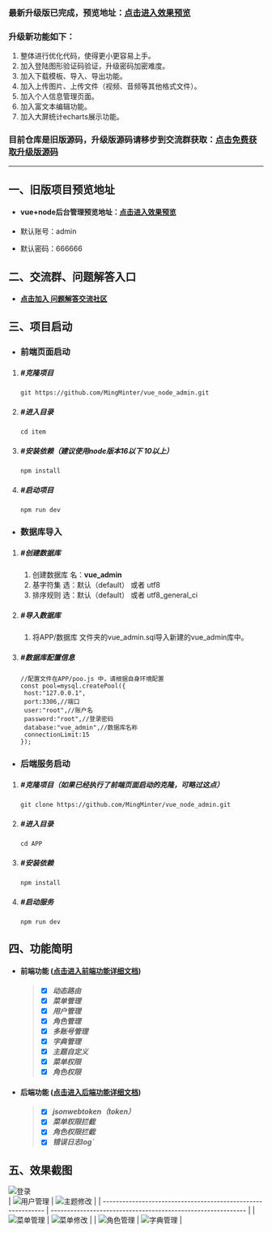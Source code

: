 ### 最新升级版已完成，预览地址：<a href="http://vuenodeupgrade.yknba.cn/#/login" target="_blank">点击进入效果预览</a>

### 升级新功能如下：

1. 整体进行优化代码，使得更小更容易上手。
2. 加入登陆图形验证码验证，升级密码加密难度。
3. 加入下载模板、导入、导出功能。
4. 加入上传图片、上传文件（视频、音频等其他格式文件）。
5. 加入个人信息管理页面。
6. 加入富文本编辑功能。
7. 加入大屏统计echarts展示功能。



### **目前仓库是旧版源码，升级版源码请移步到交流群获取：**<a href="https://gitee.com/MMinter/vue_node_wiki/wikis/vue+node交流群" target="_blank">点击免费获取升级版源码</a>

------



## 一、旧版项目预览地址

- #### 		vue+node后台管理预览地址：<a href="http://vuenode.yknba.cn/" target="_blank">点击进入效果预览</a>

-    默认账号：admin

-    默认密码：666666




## 二、交流群、问题解答入口

- #### 	<a href="https://gitee.com/MMinter/vue_node_wiki/wikis/vue+node交流群" target="_blank">点击加入 问题解答交流社区</a>

## 三、项目启动



- ### 		前端页面启动

1. ##### #克隆项目

   ```
   git https://github.com/MingMinter/vue_node_admin.git
   ```

2. ##### #进入目录

   ```
   cd item
   ```

3. ##### #安装依赖（建议使用node版本16以下  10以上）

   ```
   npm install
   ```

4. ##### #启动项目

   ```
   npm run dev
   ```




- ### 		数据库导入

1. ##### 				#创建数据库  

   1. 创建数据库 名：**vue_admin**
   2. 基字符集 选：默认（default） 或者 utf8
   3. 排序规则 选：默认（default） 或者 utf8_general_ci

2. ##### #导入数据库

   1. 将APP/数据库 文件夹的vue_admin.sql导入新建的vue_admin库中。

3. ##### #数据库配置信息

   ```
   //配置文件在APP/poo.js 中，请根据自身环境配置
   const pool=mysql.createPool({
   	host:"127.0.0.1",
   	port:3306,//端口
   	user:"root",//账户名
   	password:"root",//登录密码
   	database:"vue_admin",//数据库名称
   	connectionLimit:15
   });
   ```





- ### 		后端服务启动


1. ##### 				#克隆项目（如果已经执行了前端页面启动的克隆，可略过这点）

   ```
   git clone https://github.com/MingMinter/vue_node_admin.git
   ```

2. #####  #进入目录

   ```
   cd APP
   ```

3. ##### #安装依赖

   ```
   npm install
   ```

4. ##### #启动服务

   ```
   npm run dev
   ```





## 四、功能简明

- #### 		前端功能 (<a href="https://gitee.com/MMinter/vue_node_wiki/wikis/前端功能详解" target="_blank">点击进入前端功能详细文档</a>)

  > - [x] 
  >   	​			***动态路由***	
  > - [x] ​			***菜单管理***
  > - [x] ​			***用户管理***
  > - [x] ​			***角色管理***
  > - [x] ​			***多账号管理***
  > - [x] ​			***字典管理***
  > - [x] ​			***主题自定义***	
  > - [x] ​			***菜单权限***
  > - [x] ​			***角色权限***



- #### 		后端功能 (<a href="https://gitee.com/MMinter/vue_node_wiki/wikis/后端功能详解" target="_blank">点击进入后端功能详细文档</a>)

  > - [x] 
  >   	​			***jsonwebtoken（token）***
  > - [x] ​			***菜单权限拦截***
  > - [x] ​			***角色权限拦截***
  > - [x] ​			***错误日志log`***

  

## 五、效果截图

![登录](https://foruda.gitee.com/images/1681197680240561436/dfbf1881_8986810.png "登录.png")   
| ![用户管理](https://foruda.gitee.com/images/1681197937191145993/c434e92e_8986810.png "用户管理.png") | ![主题修改](https://foruda.gitee.com/images/1681263456631597583/3077263f_8986810.png "主题修改.png") |
| ------------------------------------------------------------ | ------------------------------------------------------------ |
| ![菜单管理](https://foruda.gitee.com/images/1681197808163981644/96f27575_8986810.png "菜单管理.png") | ![菜单修改](https://foruda.gitee.com/images/1681197825348384952/281da67c_8986810.png "菜单修改.png") |
| ![角色管理](https://foruda.gitee.com/images/1681197773630264222/4ec415e3_8986810.png "角色管理.png") | ![字典管理](https://foruda.gitee.com/images/1681197948454663203/788cbd7e_8986810.png "字典管理.png") |